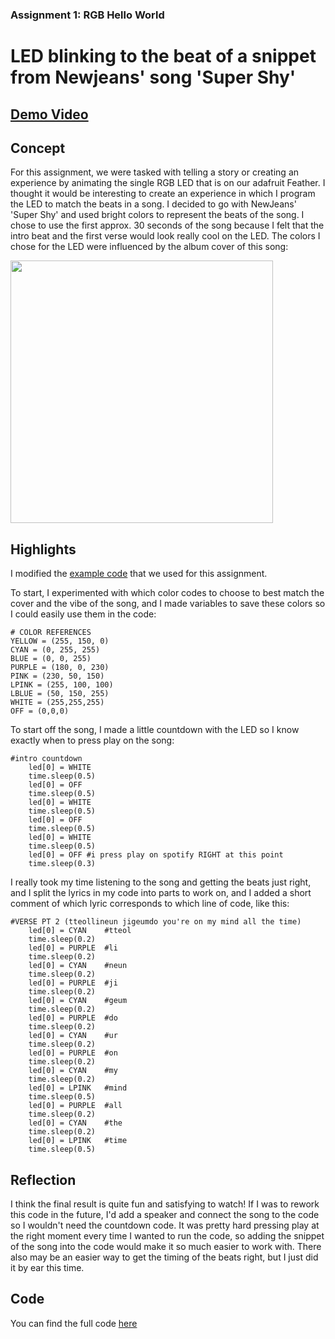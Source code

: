 ### Assignment 1: RGB Hello World
# LED blinking to the beat of a snippet from Newjeans' song 'Super Shy'

## [Demo Video]()

## Concept
For this assignment, we were tasked with telling a story or creating an experience by animating the single RGB LED that is on our adafruit Feather. I thought it would be interesting to create an experience in which I program the LED to match the beats in a song. I decided to go with NewJeans' 'Super Shy' and used bright colors to represent the beats of the song. I chose to use the first approx. 30 seconds of the song because I felt that the intro beat and the first verse would look really cool on the LED. The colors I chose for the LED were influenced by the album cover of this song:

<img src= "https://i.scdn.co/image/ab67616d0000b2730744690248ef3ba7b776ea7b" width = "420">


## Highlights
I modified the [example code](https://learn.adafruit.com/adafruit-feather-m4-express-atsamd51/circuitpython-internal-rgb-led)
 that we used for this assignment.
 
To start, I experimented with which color codes to choose to best match the cover and the vibe of the song, and I made variables to save these colors so I could easily use them in the code:
```
# COLOR REFERENCES
YELLOW = (255, 150, 0)
CYAN = (0, 255, 255)
BLUE = (0, 0, 255)
PURPLE = (180, 0, 230)
PINK = (230, 50, 150)
LPINK = (255, 100, 100)
LBLUE = (50, 150, 255)
WHITE = (255,255,255)
OFF = (0,0,0)
```

To start off the song, I made a little countdown with the LED so I know exactly when to press play on the song:
```
#intro countdown
    led[0] = WHITE
    time.sleep(0.5)
    led[0] = OFF
    time.sleep(0.5)
    led[0] = WHITE
    time.sleep(0.5)
    led[0] = OFF
    time.sleep(0.5)
    led[0] = WHITE
    time.sleep(0.5)
    led[0] = OFF #i press play on spotify RIGHT at this point
    time.sleep(0.3)
```
I really took my time listening to the song and getting the beats just right, and I split the lyrics in my code into parts to work on, and I added a short comment of which lyric corresponds to which line of code, like this:

```
#VERSE PT 2 (tteollineun jigeumdo you're on my mind all the time)
    led[0] = CYAN    #tteol
    time.sleep(0.2)
    led[0] = PURPLE  #li
    time.sleep(0.2)
    led[0] = CYAN    #neun
    time.sleep(0.2)
    led[0] = PURPLE  #ji
    time.sleep(0.2)
    led[0] = CYAN    #geum
    time.sleep(0.2)
    led[0] = PURPLE  #do
    time.sleep(0.2)
    led[0] = CYAN    #ur
    time.sleep(0.2)
    led[0] = PURPLE  #on
    time.sleep(0.2)
    led[0] = CYAN    #my
    time.sleep(0.2)
    led[0] = LPINK   #mind
    time.sleep(0.5)
    led[0] = PURPLE  #all
    time.sleep(0.2)
    led[0] = CYAN    #the
    time.sleep(0.2)
    led[0] = LPINK   #time
    time.sleep(0.5)
```

## Reflection
I think the final result is quite fun and satisfying to watch! If I was to rework this code in the future, I'd add a speaker and connect the song to the code so I wouldn't need the countdown code. It was pretty hard pressing play at the right moment every time I wanted to run the code, so adding the snippet of the song into the code would make it so much easier to work with. There also may be an easier way to get the timing of the beats right, but I just did it by ear this time.


## Code
You can find the full code [here](https://github.com/oomie/desertmediaart/edit/main/exercise1/code.py)
